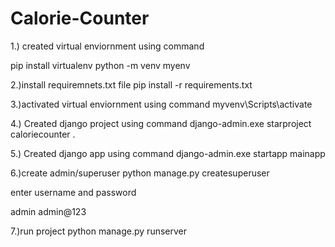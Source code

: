# Calorie-Counter

1.) created virtual enviornment using command


pip install virtualenv
python -m venv myenv



2.)install requiremnets.txt file
pip install -r requirements.txt
 
3.)activated virtual enviornment using command
myvenv\Scripts\activate

4.) Created django project using command
django-admin.exe starproject caloriecounter .


5.) Created django app using command
django-admin.exe startapp mainapp

6.)create admin/superuser
python manage.py createsuperuser

enter username and password

admin
admin@123

7.)run project
python manage.py runserver
